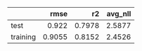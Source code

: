 |          |   rmse |     r2 |   avg_nll |
|:---------|-------:|-------:|----------:|
| test     | 0.922  | 0.7978 |    2.5877 |
| training | 0.9055 | 0.8152 |    2.4526 |